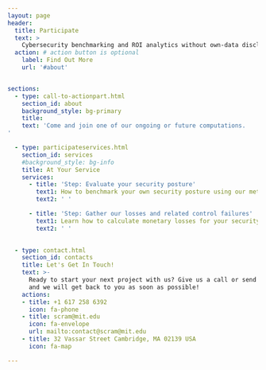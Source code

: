 ```yaml
---
layout: page
header:
  title: Participate
  text: >
    Cybersecurity benchmarking and ROI analytics without own-data disclosure
  action: # action button is optional
    label: Find Out More
    url: '#about'


sections:
  - type: call-to-actionpart.html
    section_id: about
    background_style: bg-primary
    title: 
    text: 'Come and join one of our ongoing or future computations.
'

  - type: participateservices.html
    section_id: services
    #background_style: bg-info
    title: At Your Service
    services:
      - title: 'Step: Evaluate your security posture'
        text1: How to benchmark your own security posture using our method
        text2: ' ' 

      - title: 'Step: Gather our losses and related control failures'
        text1: Learn how to calculate monetary losses for your security events 
        text2: ' '  
      

  - type: contact.html
    section_id: contacts
    title: Let's Get In Touch!
    text: >-
      Ready to start your next project with us? Give us a call or send us an email
      and we will get back to you as soon as possible!
    actions:
    - title: +1 617 258 6392
      icon: fa-phone
    - title: scram@mit.edu
      icon: fa-envelope
      url: mailto:contact@scram@mit.edu
    - title: 32 Vassar Street Cambridge, MA 02139 USA
      icon: fa-map

---
```

